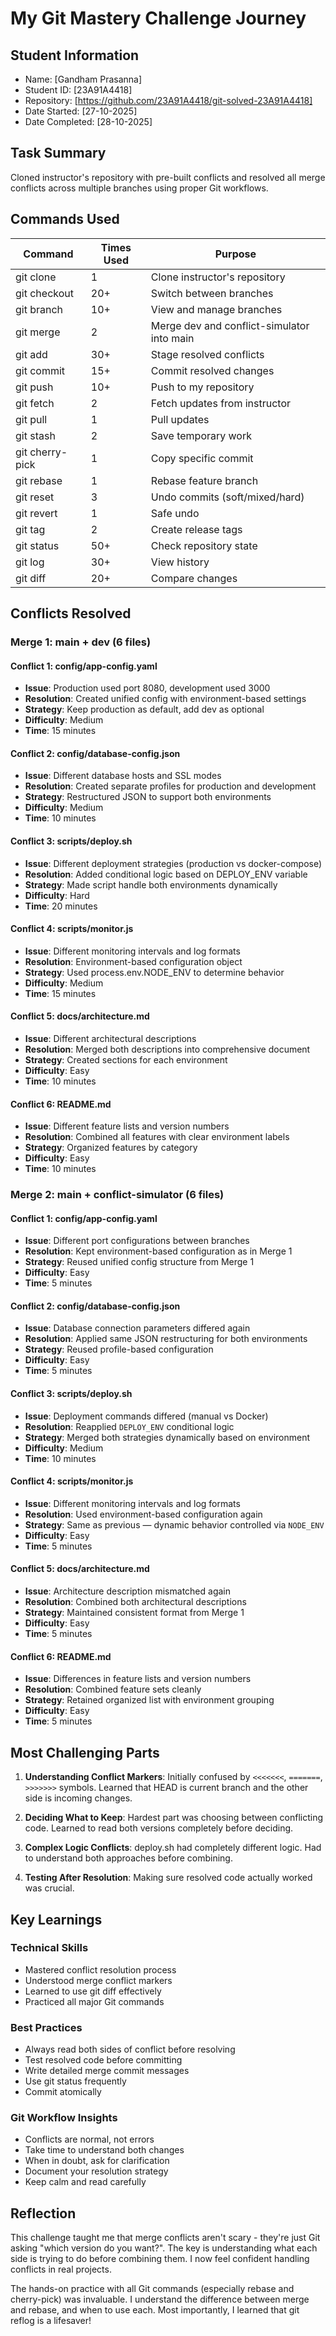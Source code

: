# My Git Mastery Challenge Journey

## Student Information
- Name: [Gandham Prasanna]
- Student ID: [23A91A4418]
- Repository: [https://github.com/23A91A4418/git-solved-23A91A4418]
- Date Started: [27-10-2025]
- Date Completed: [28-10-2025]

## Task Summary
Cloned instructor's repository with pre-built conflicts and resolved all 
merge conflicts across multiple branches using proper Git workflows.

## Commands Used

| Command | Times Used | Purpose |
|---------|------------|----------|
| git clone | 1 | Clone instructor's repository |
| git checkout | 20+ | Switch between branches |
| git branch | 10+ | View and manage branches |
| git merge | 2 | Merge dev and conflict-simulator into main |
| git add | 30+ | Stage resolved conflicts |
| git commit | 15+ | Commit resolved changes |
| git push | 10+ | Push to my repository |
| git fetch | 2 | Fetch updates from instructor |
| git pull | 1 | Pull updates |
| git stash | 2 | Save temporary work |
| git cherry-pick | 1 | Copy specific commit |
| git rebase | 1 | Rebase feature branch |
| git reset | 3 | Undo commits (soft/mixed/hard) |
| git revert | 1 | Safe undo |
| git tag | 2 | Create release tags |
| git status | 50+ | Check repository state |
| git log | 30+ | View history |
| git diff | 20+ | Compare changes |

## Conflicts Resolved

### Merge 1: main + dev (6 files)

#### Conflict 1: config/app-config.yaml
- **Issue**: Production used port 8080, development used 3000
- **Resolution**: Created unified config with environment-based settings
- **Strategy**: Keep production as default, add dev as optional
- **Difficulty**: Medium
- **Time**: 15 minutes

#### Conflict 2: config/database-config.json
- **Issue**: Different database hosts and SSL modes
- **Resolution**: Created separate profiles for production and development
- **Strategy**: Restructured JSON to support both environments
- **Difficulty**: Medium
- **Time**: 10 minutes

#### Conflict 3: scripts/deploy.sh
- **Issue**: Different deployment strategies (production vs docker-compose)
- **Resolution**: Added conditional logic based on DEPLOY_ENV variable
- **Strategy**: Made script handle both environments dynamically
- **Difficulty**: Hard
- **Time**: 20 minutes

#### Conflict 4: scripts/monitor.js
- **Issue**: Different monitoring intervals and log formats
- **Resolution**: Environment-based configuration object
- **Strategy**: Used process.env.NODE_ENV to determine behavior
- **Difficulty**: Medium
- **Time**: 15 minutes

#### Conflict 5: docs/architecture.md
- **Issue**: Different architectural descriptions
- **Resolution**: Merged both descriptions into comprehensive document
- **Strategy**: Created sections for each environment
- **Difficulty**: Easy
- **Time**: 10 minutes

#### Conflict 6: README.md
- **Issue**: Different feature lists and version numbers
- **Resolution**: Combined all features with clear environment labels
- **Strategy**: Organized features by category
- **Difficulty**: Easy
- **Time**: 10 minutes

### Merge 2: main + conflict-simulator (6 files)

#### Conflict 1: config/app-config.yaml
- **Issue**: Different port configurations between branches  
- **Resolution**: Kept environment-based configuration as in Merge 1  
- **Strategy**: Reused unified config structure from Merge 1  
- **Difficulty**: Easy  
- **Time**: 5 minutes  

#### Conflict 2: config/database-config.json
- **Issue**: Database connection parameters differed again  
- **Resolution**: Applied same JSON restructuring for both environments  
- **Strategy**: Reused profile-based configuration  
- **Difficulty**: Easy  
- **Time**: 5 minutes  

#### Conflict 3: scripts/deploy.sh
- **Issue**: Deployment commands differed (manual vs Docker)  
- **Resolution**: Reapplied `DEPLOY_ENV` conditional logic  
- **Strategy**: Merged both strategies dynamically based on environment  
- **Difficulty**: Medium  
- **Time**: 10 minutes  

#### Conflict 4: scripts/monitor.js
- **Issue**: Different monitoring intervals and log formats  
- **Resolution**: Used environment-based configuration again  
- **Strategy**: Same as previous — dynamic behavior controlled via `NODE_ENV`  
- **Difficulty**: Easy  
- **Time**: 5 minutes  

#### Conflict 5: docs/architecture.md
- **Issue**: Architecture description mismatched again  
- **Resolution**: Combined both architectural descriptions  
- **Strategy**: Maintained consistent format from Merge 1  
- **Difficulty**: Easy  
- **Time**: 5 minutes  

#### Conflict 6: README.md
- **Issue**: Differences in feature lists and version numbers  
- **Resolution**: Combined feature sets cleanly  
- **Strategy**: Retained organized list with environment grouping  
- **Difficulty**: Easy  
- **Time**: 5 minutes  


## Most Challenging Parts

1. **Understanding Conflict Markers**: Initially confused by `<<<<<<<`, `=======`, `>>>>>>>` symbols. Learned that HEAD is current branch and the other side is incoming changes.

2. **Deciding What to Keep**: Hardest part was choosing between conflicting code. Learned to read both versions completely before deciding.

3. **Complex Logic Conflicts**: deploy.sh had completely different logic. Had to understand both approaches before combining.

4. **Testing After Resolution**: Making sure resolved code actually worked was crucial.

## Key Learnings

### Technical Skills
- Mastered conflict resolution process
- Understood merge conflict markers
- Learned to use git diff effectively
- Practiced all major Git commands

### Best Practices
- Always read both sides of conflict before resolving
- Test resolved code before committing
- Write detailed merge commit messages
- Use git status frequently
- Commit atomically

### Git Workflow Insights
- Conflicts are normal, not errors
- Take time to understand both changes
- When in doubt, ask for clarification
- Document your resolution strategy
- Keep calm and read carefully

## Reflection
This challenge taught me that merge conflicts aren't scary - they're 
just Git asking "which version do you want?". The key is understanding 
what each side is trying to do before combining them. I now feel 
confident handling conflicts in real projects.

The hands-on practice with all Git commands (especially rebase and 
cherry-pick) was invaluable. I understand the difference between merge 
and rebase, and when to use each. Most importantly, I learned that 
git reflog is a lifesaver!
